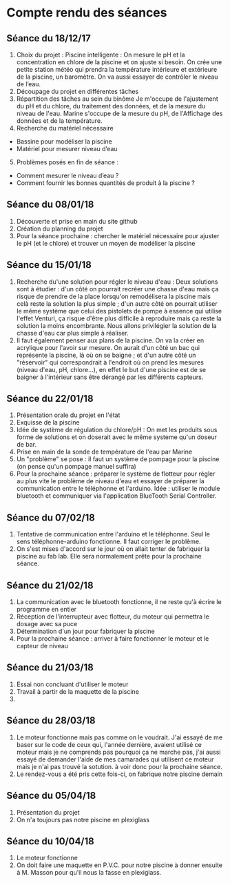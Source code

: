 Compte rendu des séances
=========

## Séance du 18/12/17

  1.	Choix du projet : Piscine intelligente : On mesure le pH et la concentration en chlore de la piscine et on ajuste si besoin. On crée une petite station météo qui prendra la température intérieure et extérieure de la piscine, un baromètre. On va aussi essayer de contrôler le niveau de l’eau.
  2.	Découpage du projet en différentes tâches
  3.	Répartition des tâches au sein du binôme
Je m'occupe de l'ajustement du pH et du chlore, du traitement des données, et de la mesure du niveau de l'eau.
Marine s'occupe de la mesure du pH, de l'Affichage des données et de la température.
  4.	Recherche du matériel nécessaire
  * Bassine pour modéliser la piscine
  * Matériel pour mesurer niveau d’eau
  5.	Problèmes posés en fin de séance :
  * Comment mesurer le niveau d’eau ?
  * Comment fournir les bonnes quantités de produit à la piscine ?

## Séance du 08/01/18

  1. Découverte et prise en main du site github
  2. Création du planning du projet
  3. Pour la séance prochaine : chercher le matériel nécessaire pour ajuster le pH (et le chlore) et trouver un moyen de modéliser la piscine

## Séance du 15/01/18

  1. Recherche du'une solution pour régler le niveau d'eau : Deux solutions sont à étudier : d'un côté on pourrait recréer une chasse d'eau mais ça risque de prendre de la place lorsqu'on remodélisera la piscine mais celà reste la solution la plus simple ; d'un autre côté on pourrait utiliser le même système que celui des pistolets de pompe à essence qui utilise l'effet Venturi, ça risque d'être plus difficile à reproduire mais ça reste la solution la moins encombrante. Nous allons privilégier la solution de la chasse d'eau car plus simple à réaliser.
  2. Il faut également penser aux plans de la piscine. On va la créer en acrylique pour l'avoir sur mesure. On aurait d'un côté un bac qui représente la piscine, là où on se baigne ; et d'un autre côté un "réservoir" qui correspondrait à l'endroit où on prend les mesures (niveau d'eau, pH, chlore...), en effet le but d'une piscine est de se baigner à l'intérieur sans être dérangé par les différents capteurs.

## Séance du 22/01/18

  1. Présentation orale du projet en l'état
  2. Exquisse de la piscine
  3. Idée de système de régulation du chlore/pH : On met les produits sous forme de solutions et on doserait avec le même systeme qu'un doseur de bar.
  4. Prise en main de la sonde de température de l'eau par Marine
  5. Un "problème" se pose : il faut un système de pompage pour la piscine (on pense qu'un pompage manuel suffira)
  6. Pour la prochaine séance : préparer le système de flotteur pour régler au plus vite le problème de niveau d'eau et essayer de préparer la communication entre le téléphonne et l'arduino. Idée : utiliser le module bluetooth et communiquer via l'application BlueTooth Serial Controller.

## Séance du 07/02/18

  1. Tentative de communication entre l'arduino et le téléphonne. Seul le sens téléphonne-arduino fonctionne. Il faut corriger le problème.
  2. On s'est mises d'accord sur le jour où on allait tenter de fabriquer la piscine au fab lab. Elle sera normalement prête pour la prochaine séance.

## Séance du 21/02/18
  1. La communication avec le bluetooth fonctionne, il ne reste qu'à écrire le programme en entier
  2. Réception de l'interrupteur avec flotteur, du moteur qui permettra le dosage avec sa puce
  3. Détermination d'un jour pour fabriquer la piscine
  4. Pour la prochaine séance : arriver à faire fonctionner le moteur et le capteur de niveau

## Séance du 21/03/18
  1. Essai non concluant d'utiliser le moteur
  2. Travail à partir de la maquette de la piscine
  3. 
  
## Séance du 28/03/18
  1. Le moteur fonctionne mais pas comme on le voudrait. J'ai essayé de me baser sur le code de ceux qui, l'année dernière, avaient utilisé ce moteur mais je ne comprends pas pourquoi ça ne marche pas, j'ai aussi essayé de demander l'aide de mes camarades qui utilisent ce moteur mais je n'ai pas trouvé la sotution. à voir donc pour la prochaine séance.
  2. Le rendez-vous a été pris cette fois-ci, on fabrique notre piscine demain

## Séance du 05/04/18
  1. Présentation du projet
  2. On n'a toujours pas notre piscine en plexiglass
  
## Séance du 10/04/18
  1. Le moteur fonctionne
  2. On doit faire une maquette en P.V.C. pour notre piscine à donner ensuite à M. Masson pour qu'il nous la fasse en plexiglass.
